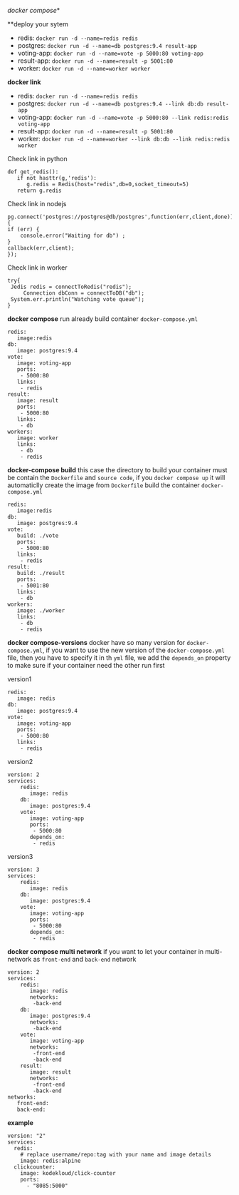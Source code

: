 *docker compose**

**deploy your sytem

- redis: `docker run -d --name=redis redis`
- postgres: `docker run -d --name=db postgres:9.4 result-app`
- voting-app: `docker run -d --name=vote -p 5000:80 voting-app`
- result-app: `docker run -d --name=result -p 5001:80`
- worker: `docker run -d --name=worker worker`

**docker link**

- redis: `docker run -d --name=redis redis`
- postgres: `docker run -d --name=db postgres:9.4 --link db:db result-app`
- voting-app: `docker run -d --name=vote -p 5000:80 --link redis:redis voting-app`
- result-app: `docker run -d --name=result -p 5001:80`
- worker: `docker run -d --name=worker --link db:db --link redis:redis worker`

Check link in python

	def get_redis():
	   if not hasttr(g,'redis'):
	      g.redis = Redis(host="redis",db=0,socket_timeout=5)
	   return g.redis

Check link in nodejs

	pg.connect('postgres://postgres@db/postgres',function(err,client,done)){
	if (err) {
		console.error("Waiting for db")	;
	}
	callback(err,client);	
	});

Check link in worker
	
	try{
	 Jedis redis = connectToRedis("redis");
      	 Connection dbConn = connectToDB("db");
	 System.err.println("Watching vote queue");
	}

**docker compose**
run already build container
`docker-compose.yml`

	redis:
	   image:redis
	db:
	   image: postgres:9.4
	vote:
	   image: voting-app
	   ports:
		- 5000:80
	   links:
		- redis
	result:
	   image: result
	   ports:
		- 5000:80
	   links:
		- db
	workers:
	   image: worker
	   links:
		- db
		- redis

**docker-compose build**
this case the directory to build your container must be contain the `Dockerfile` and `source code`, if you `docker compose up` it will automaticlly create the image from `Dockerfile` build the container
`docker-compose.yml`

	redis:
	   image:redis
	db:
	   image: postgres:9.4
	vote:
	   build: ./vote
	   ports:
		- 5000:80
	   links:
		- redis
	result:
	   build: ./result
	   ports:
		- 5001:80
	   links:
		- db
	workers:
	   image: ./worker
	   links:
		- db
		- redis

**docker compose-versions**
docker have so many version for `docker-compose.yml`, if you want to use the new version of the `docker-compose.yml` file, then you have to specify it in th `yml` file, we add the `depends_on` property to make sure if your container need the other run first

version1

	redis:
	   image: redis
	db:
	   image: postgres:9.4
	vote:
	   image: voting-app
	   ports:
		- 5000:80
	   links:
		- redis

version2
	
	version: 2
	services:	
		redis:
		   image: redis
		db:
		   image: postgres:9.4
		vote:
		   image: voting-app
		   ports:
			- 5000:80
		   depends_on:
			- redis

version3
	
	version: 3
	services:	
		redis:
		   image: redis
		db:
		   image: postgres:9.4
		vote:
		   image: voting-app
		   ports:
			- 5000:80
		   depends_on:
			- redis

**docker compose multi network**
if you want to let your container in multi-network as `front-end` and `back-end` network

	version: 2
	services:	
		redis:
		   image: redis
		   networks:
			-back-end
		db:
		   image: postgres:9.4
		   networks:
			-back-end
		vote:
		   image: voting-app
		   networks:
			-front-end
			-back-end
		result:
		   image: result
		   networks:
			-front-end
			-back-end
	networks:
	   front-end:
	   back-end:


**example**

	version: "2"
	services:
	  redis:
	    # replace username/repo:tag with your name and image details
	    image: redis:alpine
	  clickcounter:
	    image: kodekloud/click-counter
	    ports:
	      - "8085:5000"


